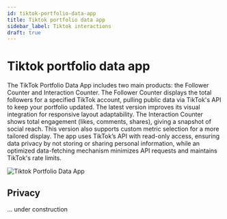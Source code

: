 ```yaml
---
id: tiktok-portfolio-data-app
title: Tiktok portfolio data app
sidebar_label: Tiktok interactions
draft: true
---
```


# Tiktok portfolio data app

The TikTok Portfolio Data App includes two main products: the Follower Counter and Interaction Counter. The Follower Counter displays the total followers for a specified TikTok account, pulling public data via TikTok's API to keep your portfolio updated. The latest version improves its visual integration for responsive layout adaptability. The Interaction Counter shows total engagement (likes, comments, shares), giving a snapshot of social reach. This version also supports custom metric selection for a more tailored display. The app uses TikTok’s API with read-only access, ensuring data privacy by not storing or sharing personal information, while an optimized data-fetching mechanism minimizes API requests and maintains TikTok's rate limits.

![Tiktok Portfolio Data App](https://cdn.masto.host/mastodonart/media_attachments/files/113/425/663/682/077/802/original/251fde9465ef45a8.jpg)

## Privacy

... under construction
